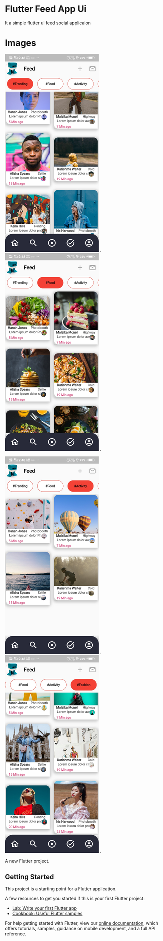 # Flutter Feed App Ui
It a simple flutter ui feed social applicaion

# Images


<img width="300"  src="https://github.com/Justin-roy/flutter-hacktoberfest/blob/feed-app-ui/Apps/justin_roy/screenshots/1.jpg">    .
<img width="300"  src="https://github.com/Justin-roy/flutter-hacktoberfest/blob/feed-app-ui/Apps/justin_roy/screenshots/2.jpg">    .

<img width="300"  src="https://github.com/Justin-roy/flutter-hacktoberfest/blob/feed-app-ui/Apps/justin_roy/screenshots/3.jpg">    .
<img width="300"  src="https://github.com/Justin-roy/flutter-hacktoberfest/blob/feed-app-ui/Apps/justin_roy/screenshots/4.jpg">    .


A new Flutter project.

## Getting Started

This project is a starting point for a Flutter application.

A few resources to get you started if this is your first Flutter project:

- [Lab: Write your first Flutter app](https://flutter.dev/docs/get-started/codelab)
- [Cookbook: Useful Flutter samples](https://flutter.dev/docs/cookbook)

For help getting started with Flutter, view our
[online documentation](https://flutter.dev/docs), which offers tutorials,
samples, guidance on mobile development, and a full API reference.
